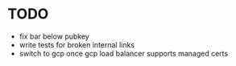 # TODO

* fix bar below pubkey
* write tests for broken internal links
* switch to gcp once gcp load balancer supports managed certs
